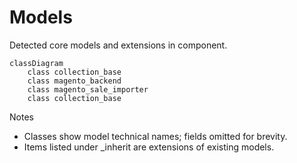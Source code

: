 # Models

Detected core models and extensions in component.

```mermaid
classDiagram
    class collection_base
    class magento_backend
    class magento_sale_importer
    class collection_base
```

Notes
- Classes show model technical names; fields omitted for brevity.
- Items listed under _inherit are extensions of existing models.
